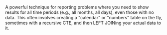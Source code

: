 A powerful technique for reporting problems where you need to show results for all time periods (e.g., all months, all days), even those with no data. This often involves creating a "calendar" or "numbers" table on the fly, sometimes with a recursive CTE, and then LEFT JOINing your actual data to it.

